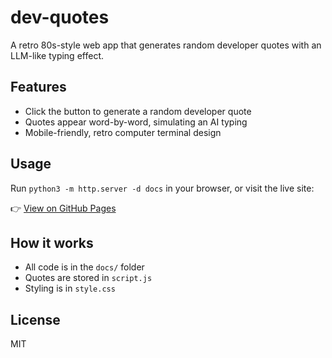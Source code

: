 # dev-quotes

A retro 80s-style web app that generates random developer quotes with an LLM-like typing effect.

## Features
- Click the button to generate a random developer quote
- Quotes appear word-by-word, simulating an AI typing
- Mobile-friendly, retro computer terminal design

## Usage
Run  `python3 -m http.server -d docs` in your browser, or visit the live site:

👉 [View on GitHub Pages](https://maheyner.github.io/dev-quotes/)

## How it works
- All code is in the `docs/` folder
- Quotes are stored in `script.js`
- Styling is in `style.css`

## License
MIT
